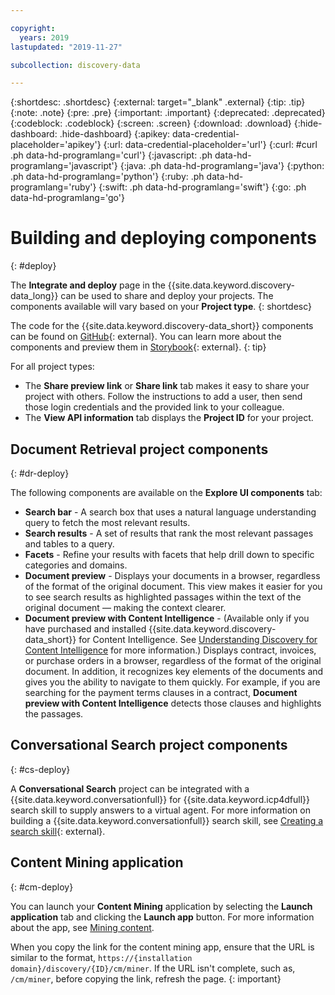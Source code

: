 ```yaml
---

copyright:
  years: 2019
lastupdated: "2019-11-27"

subcollection: discovery-data

---
```


{:shortdesc: .shortdesc}
{:external: target="_blank" .external}
{:tip: .tip}
{:note: .note}
{:pre: .pre}
{:important: .important}
{:deprecated: .deprecated}
{:codeblock: .codeblock}
{:screen: .screen}
{:download: .download}
{:hide-dashboard: .hide-dashboard}
{:apikey: data-credential-placeholder='apikey'} 
{:url: data-credential-placeholder='url'}
{:curl: #curl .ph data-hd-programlang='curl'}
{:javascript: .ph data-hd-programlang='javascript'}
{:java: .ph data-hd-programlang='java'}
{:python: .ph data-hd-programlang='python'}
{:ruby: .ph data-hd-programlang='ruby'}
{:swift: .ph data-hd-programlang='swift'}
{:go: .ph data-hd-programlang='go'}

# Building and deploying components
{: #deploy}

<!-- c/s help for the *Integrate and deploy* page. Do not delete. -->

The **Integrate and deploy** page in the {{site.data.keyword.discovery-data_long}} can be used to share and deploy your projects. The components available will vary based on your **Project type**.
{: shortdesc}

The code for the {{site.data.keyword.discovery-data_short}} components can be found on [GitHub](https://github.com/watson-developer-cloud/discovery-components){: external}. You can learn more about the components and preview them in [Storybook](https://watson-developer-cloud.github.io/discovery-components/storybook){: external}. 
{: tip}

For all project types:

-  The **Share preview link** or **Share link** tab makes it easy to share your project with others. Follow the instructions to add a user, then send those login credentials and the provided link to your colleague.
-  The **View API information** tab displays the **Project ID** for your project.

## Document Retrieval project components
{: #dr-deploy}

The following components are available on the **Explore UI components** tab:

-  **Search bar** - A search box that uses a natural language understanding query to fetch the most relevant results.
-  **Search results** - A set of results that rank the most relevant passages and tables to a query. 
-  **Facets** - Refine your results with facets that help drill down to specific categories and domains.
-  **Document preview** - Displays your documents in a browser, regardless of the format of the original document. This view makes it easier for you to see search results as highlighted passages within the text of the original document — making the context clearer.
-  **Document preview with Content Intelligence** - (Available only if you have purchased and installed {{site.data.keyword.discovery-data_short}} for Content Intelligence. See [Understanding Discovery for Content Intelligence](/docs/services/discovery-data?topic=discovery-data-output_schema) for more information.) Displays contract, invoices, or purchase orders in a browser, regardless of the format of the original document. In addition, it recognizes key elements of the documents and gives you the ability to navigate to them quickly. For example, if you are searching for the payment terms clauses in a contract, **Document preview with Content Intelligence** detects those clauses and highlights the passages.


## Conversational Search project components
{: #cs-deploy}

A **Conversational Search** project can be integrated with a {{site.data.keyword.conversationfull}} for {{site.data.keyword.icp4dfull}} search skill to supply answers to a virtual agent. For more information on building a {{site.data.keyword.conversationfull}} search skill, see [Creating a search skill](https://cloud.ibm.com/docs/services/assistant-data?topic=assistant-data-skill-search-add){: external}.



## Content Mining application
{: #cm-deploy}

You can launch your **Content Mining** application by selecting the **Launch application** tab and clicking the **Launch app** button. For more information about the app, see [Mining content](/docs/services/discovery-data?topic=discovery-data-contentminerapp).

When you copy the link for the content mining app, ensure that the URL is similar to the format, `https://{installation domain}/discovery/{ID}/cm/miner`. If the URL isn't complete, such as, `/cm/miner`, before copying the link, refresh the page.
{: important}

